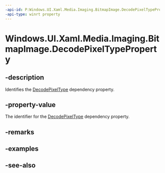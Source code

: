 ```yaml
---
-api-id: P:Windows.UI.Xaml.Media.Imaging.BitmapImage.DecodePixelTypeProperty
-api-type: winrt property
---
```


<!-- Property syntax
public Windows.UI.Xaml.DependencyProperty DecodePixelTypeProperty { get; }
-->

# Windows.UI.Xaml.Media.Imaging.BitmapImage.DecodePixelTypeProperty

## -description
Identifies the [DecodePixelType](bitmapimage_decodepixeltype.md) dependency property.



## -property-value
The identifier for the [DecodePixelType](bitmapimage_decodepixeltype.md) dependency property.

## -remarks

## -examples

## -see-also
